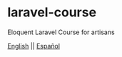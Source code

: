 # laravel-course
Eloquent Laravel Course for artisans 

[English](en/home.md) || [Español](es/home.md) 
